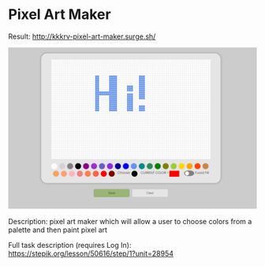 # Pixel Art Maker

Result: http://kkkrv-pixel-art-maker.surge.sh/

![](Example.png)

Description:  pixel art maker which will allow a user to choose colors from a palette and then paint pixel art

Full task description (requires Log In): https://stepik.org/lesson/50616/step/1?unit=28954
